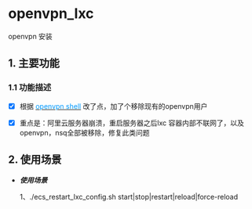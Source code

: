 # openvpn_lxc
openvpn 安装 

## 1. 主要功能

### 1.1 功能描述

- [x] 根据 [<font color=#0099ff>openvpn shell</font>](https://github.com/Nyr/openvpn-install) 改了点，加了个移除现有的openvpn用户
- [x] 重点是：阿里云服务器崩溃，重启服务器之后lxc 容器内部不联网了，以及openvpn，nsq全部被移除，修复此类问题


## 2. 使用场景

- ***使用场景***

    1、./ecs_restart_lxc_config.sh start|stop|restart|reload|force-reload
